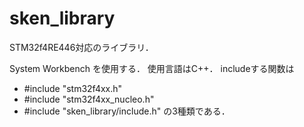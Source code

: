 # sken_library
STM32f4RE446対応のライブラリ．

System Workbench を使用する．
使用言語はC++．
includeする関数は
- #include "stm32f4xx.h"
- #include "stm32f4xx_nucleo.h"
- #include "sken_library/include.h"
の3種類である．
